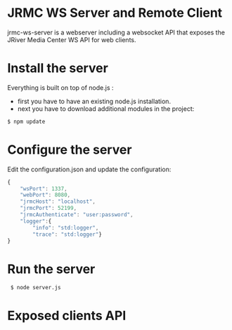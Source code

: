 # JRMC WS Server and Remote Client

jrmc-ws-server is a webserver including a websocket API that exposes the JRiver Media Center WS API for web clients.

# Install the server

Everything is built on top of node.js :

 * first you have to have an existing node.js installation.
 * next you have to download additional modules in the project:

```bash
$ npm update
```

# Configure the server

Edit the configuration.json and update the configuration:

```js
{
    "wsPort": 1337,
    "webPort": 8080,
    "jrmcHost": "localhost",
    "jrmcPort": 52199,
    "jrmcAuthenticate": "user:password",
    "logger":{
        "info": "std:logger",
        "trace": "std:logger"}
}
```

# Run the server

```bash
 $ node server.js
```

# Exposed clients API


